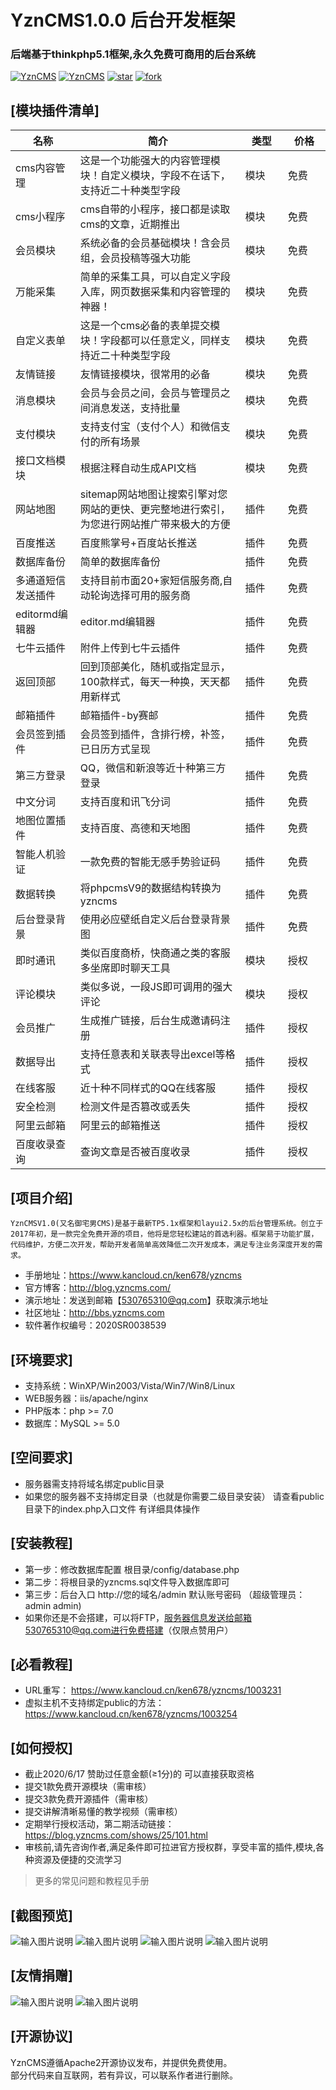 # YznCMS1.0.0 后台开发框架
### 后端基于thinkphp5.1框架,永久免费可商用的后台系统

[![YznCMS](https://img.shields.io/badge/license-Apache%202-blue.svg)](http://bbs.yzncms.com/)
[![YznCMS](https://img.shields.io/badge/YznCMS-1.0.0-brightgreen.svg)](http://bbs.yzncms.com/)
[![star](https://gitee.com/ken678/YZNCMS/badge/star.svg?theme=dark)](https://gitee.com/ken678/YZNCMS/stargazers)
[![fork](https://gitee.com/ken678/YZNCMS/badge/fork.svg?theme=dark)](https://gitee.com/ken678/YZNCMS/members)

## [模块插件清单]
|  名称 | 简介  |类型　　|价格　　|
|---|---|---|---|
|cms内容管理|这是一个功能强大的内容管理模块！自定义模块，字段不在话下，支持近二十种类型字段|模块|免费|
|cms小程序|cms自带的小程序，接口都是读取cms的文章，近期推出|模块|免费|
|会员模块|系统必备的会员基础模块！含会员组，会员投稿等强大功能|模块|免费|
|万能采集|简单的采集工具，可以自定义字段入库，网页数据采集和内容管理的神器！|模块|免费|
|自定义表单|这是一个cms必备的表单提交模块！字段都可以任意定义，同样支持近二十种类型字段|模块|免费|
|友情链接|友情链接模块，很常用的必备|模块|免费|
|消息模块|会员与会员之间，会员与管理员之间消息发送，支持批量|模块|免费|
|支付模块|支持支付宝（支付个人）和微信支付的所有场景|模块|免费|
|接口文档模块|根据注释自动生成API文档|模块|免费|
|网站地图|sitemap网站地图让搜索引擎对您网站的更快、更完整地进行索引，为您进行网站推广带来极大的方便|插件|免费|
|百度推送|百度熊掌号+百度站长推送|插件|免费|
|数据库备份|简单的数据库备份|插件|免费|
|多通道短信发送插件|支持目前市面20+家短信服务商,自动轮询选择可用的服务商|插件　|免费　|
|editormd编辑器|	editor.md编辑器|插件|免费|
|七牛云插件|附件上传到七牛云插件|插件|免费|
|返回顶部|回到顶部美化，随机或指定显示，100款样式，每天一种换，天天都用新样式|插件|免费|
|邮箱插件|邮箱插件-by赛邮|插件|免费|
|会员签到插件|会员签到插件，含排行榜，补签，已日历方式呈现|插件|免费|
|第三方登录|QQ，微信和新浪等近十种第三方登录|插件|免费|
|中文分词|支持百度和讯飞分词|插件|免费|
|地图位置插件|支持百度、高德和天地图|插件|免费|
|智能人机验证|一款免费的智能无感手势验证码|插件|免费|
|数据转换|将phpcmsV9的数据结构转换为yzncms|插件|免费|
|后台登录背景|使用必应壁纸自定义后台登录背景图|插件|免费|
|即时通讯|类似百度商桥，快商通之类的客服多坐席即时聊天工具|模块|授权|
|评论模块|类似多说，一段JS即可调用的强大评论|模块|授权|
|会员推广|生成推广链接，后台生成邀请码注册|插件|授权|
|数据导出|支持任意表和关联表导出excel等格式|插件|授权|
|在线客服|近十种不同样式的QQ在线客服|插件|授权|
|安全检测|检测文件是否篡改或丢失|插件|授权|
|阿里云邮箱|阿里云的邮箱推送|插件|授权|
|百度收录查询|查询文章是否被百度收录|插件|授权|

## [项目介绍]
`YznCMSV1.0(又名御宅男CMS)是基于最新TP5.1x框架和layui2.5x的后台管理系统。创立于2017年初，是一款完全免费开源的项目，他将是您轻松建站的首选利器。框架易于功能扩展，代码维护，方便二次开发，帮助开发者简单高效降低二次开发成本，满足专注业务深度开发的需求。`
- 手册地址：https://www.kancloud.cn/ken678/yzncms
- 官方博客：http://blog.yzncms.com/
- 演示地址：发送到邮箱【530765310@qq.com】获取演示地址
- 社区地址：http://bbs.yzncms.com
- 软件著作权编号：2020SR0038539

## [环境要求]
- 支持系统：WinXP/Win2003/Vista/Win7/Win8/Linux
- WEB服务器：iis/apache/nginx
- PHP版本：php >= 7.0
- 数据库：MySQL >= 5.0

## [空间要求]
- 服务器需支持将域名绑定public目录
- 如果您的服务器不支持绑定目录（也就是你需要二级目录安装） 请查看public目录下的index.php入口文件 有详细具体操作


## [安装教程]
- 第一步：修改数据库配置 根目录/config/database.php  
- 第二步：将根目录的yzncms.sql文件导入数据库即可  
- 第三步：后台入口 http://您的域名/admin 默认账号密码 （超级管理员：admin admin)
- 如果你还是不会搭建，可以将FTP，服务器信息发送给邮箱530765310@qq.com进行免费搭建（仅限点赞用户）


## [必看教程]
- URL重写： https://www.kancloud.cn/ken678/yzncms/1003231
- 虚拟主机不支持绑定public的方法： https://www.kancloud.cn/ken678/yzncms/1003254


## [如何授权]
- 截止2020/6/17 赞助过任意金额(≥1分)的 可以直接获取资格
- 提交1款免费开源模块（需审核）
- 提交3款免费开源插件（需审核）
- 提交讲解清晰易懂的教学视频（需审核）
- 定期举行授权活动，第二期活动链接：https://blog.yzncms.com/shows/25/101.html
- 审核前,请先咨询作者,满足条件即可拉进官方授权群，享受丰富的插件,模块,各种资源及便捷的交流学习


> 更多的常见问题和教程见手册

## [截图预览]
![输入图片说明](https://images.gitee.com/uploads/images/2020/1229/133034_265df309_555541.gif "GIF (1).gif")
![输入图片说明](https://images.gitee.com/uploads/images/2020/1104/165618_3f12f7f5_555541.png "YZNCMS后台管理系统")
![输入图片说明](https://images.gitee.com/uploads/images/2020/1104/165632_61e32825_555541.png "YZNCMS后台管理系统")
![输入图片说明](https://images.gitee.com/uploads/images/2020/1104/165745_b4e41e16_555541.png "YZNCMS后台管理系统")

## [友情捐赠]  
![输入图片说明](https://images.gitee.com/uploads/images/2019/0110/175836_7cb23388_555541.jpeg "1547112799941_01.jpg")
![输入图片说明](https://images.gitee.com/uploads/images/2019/0110/181152_57b5113e_555541.jpeg "mm_facetoface_collect_qrcode_1547113957376_01.jpg")

## [开源协议]  
YznCMS遵循Apache2开源协议发布，并提供免费使用。  
部分代码来自互联网，若有异议，可以联系作者进行删除。